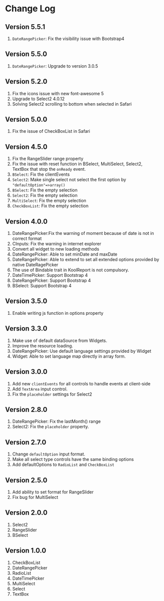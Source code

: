# Change Log

## Version 5.5.1

1. `DateRangePicker`: Fix the visibility issue with Bootstrap4

## Version 5.5.0

1. `DateRangePicker`: Upgrade to version 3.0.5

## Version 5.2.0

1. Fix the icons issue with new font-awesome 5
2. Upgrade to Select2 4.0.12
3. Solving Select2 scrolling to bottom when selected in Safari 

## Version 5.0.0

1. Fix the issue of CheckBoxList in Safari

## Version 4.5.0

1. Fix the RangeSlider range property
2. Fix the issue with reset function in BSelect, MultiSelect, Select2, TextBox that stop the `onReady` event.
3. `BSelect`: Fix the clientEvents
4. `Select2`: Make single select not select the first option by `"defaultOption"=>array()`
5. `BSelect`: Fix the empty selection
6. `Select2`: Fix the empty selection
7. `MultiSelect`: Fix the empty selection
8. `CheckBoxList`: Fix the empty selection


## Version 4.0.0

1. DateRangePicker:Fix the warning of moment because of date is not in correct format
2. CInputs: Fix the warning in internet explorer
3. Convert all widget to new loading methods
4. DateRangePicker: Able to set minDate and maxDate
5. DateRangePicker: Able to extend to set all extended options provided by native DateRagePicker
6. The use of Bindable trait in KoolReport is not compulsory.
7. DateTimePicker: Support Bootstrap 4
8. DateRangePicker: Support Bootstrap 4
9. BSelect: Support Bootstrap 4

## Version 3.5.0

1. Enable writing js function in options property


## Version 3.3.0

1. Make use of default dataSource from Widgets.
2. Improve the resource loading.
3. DateRangePicker: Use default language settings provided by Widget
4. Widget: Able to set language map directly in array form.


## Version 3.0.0

1. Add new `clientEvents` for all controls to handle events at client-side
2. Add `TextArea` input control.
3. Fix the `placeholder` settings for Select2

## Version 2.8.0

1. DateRangePicker: Fix the lastMonth() range
2. Select2: Fix the `placeholder` property.


## Version 2.7.0

1. Change `defaultOption` input format.
2. Make all select type controls have the same binding options
3. Add defaultOptions to `RadioList` and `CheckBoxList`

## Version 2.5.0

1. Add ability to set format for RangeSlider
2. Fix bug for MultiSelect

## Version 2.0.0

1. Select2
2. RangeSlider
3. BSelect

## Version 1.0.0

1. CheckBoxList
2. DateRangePicker
3. RadioList
4. DateTimePicker
5. MultiSelect
6. Select
7. TextBox
